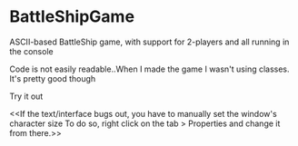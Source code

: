 # BattleShipGame
ASCII-based BattleShip game, with support for 2-players and all running in the console

Code is not easily readable..When I made the game I wasn't using classes. It's pretty good though

Try it out

<<If the text/interface bugs out, you have to manually set the window's character size To do so, right click on the tab > Properties and change it from there.>>

